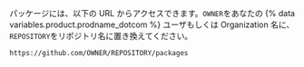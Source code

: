 パッケージには、以下の URL からアクセスできます。`OWNER`をあなたの {% data variables.product.prodname_dotcom %} ユーザもしくは Organization 名に、`REPOSITORY`をリポジトリ名に置き換えてください。
   ```
   https://github.com/OWNER/REPOSITORY/packages
   ```
